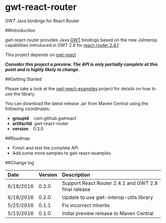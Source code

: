 # gwt-react-router
GWT Java bindings for React Router

##Introduction

gwt-react-router provides Java [GWT](http://www.gwtproject.org/) bindings based on the
new JsInterop capabilities introduced in GWT 2.8 for [react-router 2.4.1](https://github.com/reactjs/react-router)

This project depends on [gwt-react](https://github.com/GWTReact/gwt-react)

***Consider this project a preview. The API is only partially complete at this point and is highly likely to change.***

##Getting Started

Please take a look at the [gwt-react-examples](https://github.com/GWTReact/gwt-react-examples) project for
details on how to use the library.

You can download the latest release .jar from Maven Central using the following coordinates:

* **groupId**&nbsp;&nbsp;&nbsp; com.github.gwtreact
* **artifactId**&nbsp;&nbsp;gwt-react-router
* **version**&nbsp;&nbsp;&nbsp;  0.3.0

##Roadmap

* Finish and test the complete API 
* Add some more samples to gwt-react-examples

##Change log

| Date | Version | Description |
| :---      | :---  | :---  |
| 6/18/2016 | 0.3.0 | Support React Router 2.4.1 and GWT 2.8 final release   |
| 6/18/2016 | 0.2.0 | Update to use gwt-interop-utils library   |
| 5/25/2016 | 0.1.1 | Fix incorrect inherits   |
| 5/13/2016 | 0.1.0 | Initial preview release to Maven Central   |
